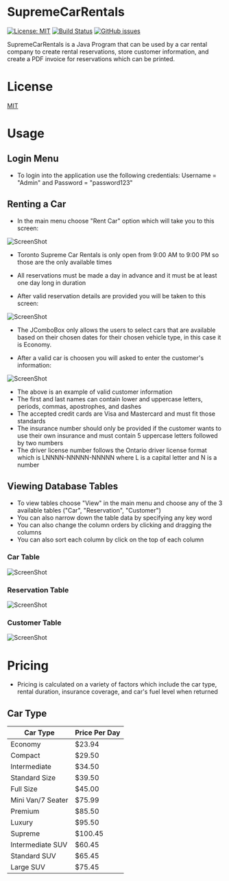 # SupremeCarRentals 
[![License: MIT](https://img.shields.io/badge/License-MIT-yellow.svg)](https://opensource.org/licenses/MIT) [![Build Status](https://travis-ci.com/payamyek/SupremeCarRentals.svg?branch=master)](https://travis-ci.com/payamyek/SupremeCarRentals) [![GitHub issues](https://img.shields.io/github/issues/Naereen/StrapDown.js.svg)](https://github.com/payamyek/SupremeCarRentals/issues)

SupremeCarRentals is a Java Program that can be used by a car rental company to create rental reservations, store customer information, and create a PDF invoice for reservations which can be printed.

# License
[MIT](https://github.com/payamyek/SupremeCarRentals/blob/master/LICENSE)


# Usage

## Login Menu

- To login into the application use the following credentials: Username = "Admin" and Password = "password123"

## Renting a Car

- In the main menu choose "Rent Car" option which will take you to this screen: 

![ScreenShot](Screenshots/RentCar.PNG)

- Toronto Supreme Car Rentals is only open from 9:00 AM to 9:00 PM so those are the only available times 
- All reservations must be made a day in advance and it must be at least one day long in duration

- After valid reservation details are provided you will be taken to this screen:

![ScreenShot](Screenshots/ChooseCar.PNG)

- The JComboBox only allows the users to select cars that are available based on their chosen dates for their chosen vehicle type, in this case it is Economy.

- After a valid car is choosen you will asked to enter the customer's information: 

![ScreenShot](Screenshots/CustomerInfo.PNG)

- The above is an example of valid customer information
- The first and last names can contain lower and uppercase letters, periods, commas, apostrophes, and dashes
- The accepted credit cards are Visa and Mastercard and must fit those standards
- The insurance number should only be provided if the customer wants to use their own insurance and must contain 5 uppercase letters followed by two numbers
- The driver license number follows the Ontario driver license format which is LNNNN-NNNNN-NNNNN where L is a capital letter and N is a number

## Viewing Database Tables

- To view tables choose "View" in the main menu and choose any of the 3 available tables ("Car", "Reservation", "Customer")
- You can also narrow down the table data by specifying any key word
- You can also change the column orders by clicking and dragging the columns
- You can also sort each column by click on the top of each column

### Car Table

![ScreenShot](Screenshots/CarTable.PNG)

### Reservation Table

![ScreenShot](Screenshots/ReservationTable.PNG)

### Customer Table

![ScreenShot](Screenshots/CustomerTable.PNG)

# Pricing

- Pricing is calculated on a variety of factors which include the car type, rental duration, insurance coverage, and car's fuel level when returned

## Car Type

| Car Type          | Price Per Day |
| ----------------- | ------------- |
| Economy           | $23.94        |
| Compact           | $29.50        |
| Intermediate      | $34.50        |
| Standard Size     | $39.50        |
| Full Size         | $45.00        |
| Mini Van/7 Seater | $75.99        |
| Premium           | $85.50        |
| Luxury            | $95.50        |
| Supreme           | $100.45       |
| Intermediate SUV  | $60.45        |
| Standard SUV      | $65.45        |
| Large SUV         | $75.45        |
